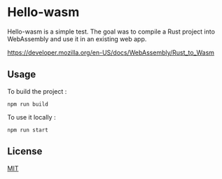 # Hello-wasm

Hello-wasm is a simple test.
The goal was to compile a Rust project into WebAssembly and use it in an existing web app.

https://developer.mozilla.org/en-US/docs/WebAssembly/Rust_to_Wasm

## Usage

To build the project :
```
npm run build
```

To use it locally :
```
npm run start
```

## License

[MIT](https://choosealicense.com/licenses/mit/)
